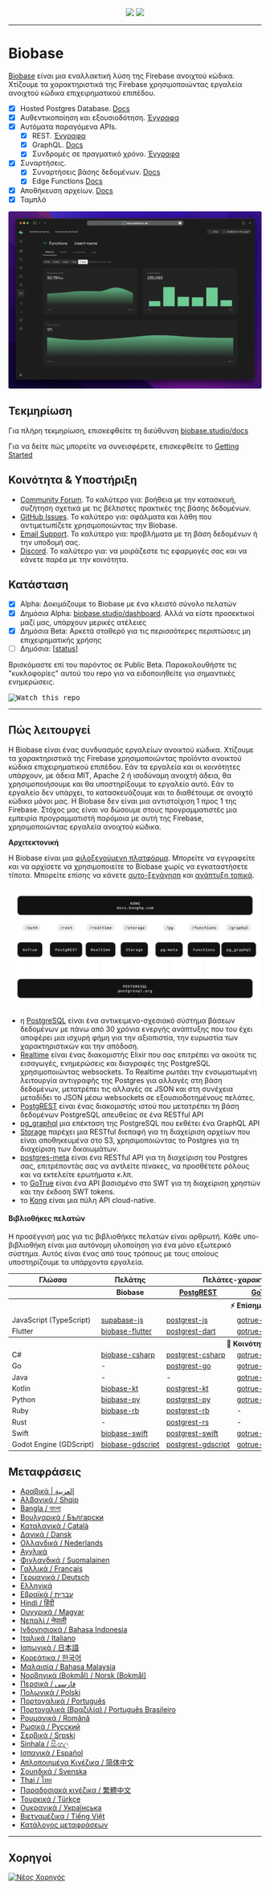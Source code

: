 <p align="center">
<img src="https://user-images.githubusercontent.com/8291514/213727234-cda046d6-28c6-491a-b284-b86c5cede25d.png#gh-light-mode-only">
<img src="https://user-images.githubusercontent.com/8291514/213727225-56186826-bee8-43b5-9b15-86e839d89393.png#gh-dark-mode-only">
</p>

---

# Biobase

[Biobase](https://biobase.studio) είναι μια εναλλακτική λύση της Firebase ανοιχτού κώδικα. Χτίζουμε τα χαρακτηριστικά της Firebase χρησιμοποιώντας εργαλεία ανοιχτού κώδικα επιχειρηματικού επιπέδου.

- [x] Hosted Postgres Database. [Docs](https://biobase.studio/docs/guides/database)
- [x] Αυθεντικοποίηση και εξουσιοδότηση. [Έγγραφα](https://biobase.studio/docs/guides/auth)
- [x] Αυτόματα παραγόμενα APIs.
  - [x] REST. [Έγγραφα](https://biobase.studio/docs/guides/api#rest-api-overview)
  - [x] GraphQL. [Docs](https://biobase.studio/docs/guides/api#graphql-api-overview)
  - [x] Συνδρομές σε πραγματικό χρόνο. [Έγγραφα](https://biobase.studio/docs/guides/api#realtime-api-overview)
- [x] Συναρτήσεις.
  - [x] Συναρτήσεις βάσης δεδομένων. [Docs](https://biobase.studio/docs/guides/database/functions)
  - [x] Edge Functions [Docs](https://biobase.studio/docs/guides/functions)
- [x] Αποθήκευση αρχείων. [Docs](https://biobase.studio/docs/guides/storage)
- [x] Ταμπλό

![Biobase Dashboard](https://raw.githubusercontent.com/biobase-ai/biobase/master/apps/www/public/images/github/biobase-dashboard.png)

## Τεκμηρίωση

Για πλήρη τεκμηρίωση, επισκεφθείτε τη διεύθυνση [biobase.studio/docs](https://biobase.studio/docs)

Για να δείτε πώς μπορείτε να συνεισφέρετε, επισκεφθείτε το [Getting Started](../DEVELOPERS.md)

## Κοινότητα &amp; Υποστήριξη

- [Community Forum](https://github.com/biobase-ai/biobase/discussions). Το καλύτερο για: βοήθεια με την κατασκευή, συζήτηση σχετικά με τις βέλτιστες πρακτικές της βάσης δεδομένων.
- [GitHub Issues](https://github.com/biobase-ai/biobase/issues). Το καλύτερο για: σφάλματα και λάθη που αντιμετωπίζετε χρησιμοποιώντας την Biobase.
- [Email Support](https://biobase.studio/docs/support#business-support). Το καλύτερο για: προβλήματα με τη βάση δεδομένων ή την υποδομή σας.
- [Discord](https://discord.biobase.studio). Το καλύτερο για: να μοιράζεστε τις εφαρμογές σας και να κάνετε παρέα με την κοινότητα.

## Κατάσταση

- [x] Alpha: Δοκιμάζουμε το Biobase με ένα κλειστό σύνολο πελατών
- [x] Δημόσια Alpha: [biobase.studio/dashboard](https://biobase.studio/dashboard). Αλλά να είστε προσεκτικοί μαζί μας, υπάρχουν μερικές ατέλειες
- [x] Δημόσια Beta: Αρκετά σταθερό για τις περισσότερες περιπτώσεις μη επιχειρηματικής χρήσης
- [ ] Δημόσια: [[status](https://biobase.studio/docs/guides/getting-started/features#feature-status)]

Βρισκόμαστε επί του παρόντος σε Public Beta. Παρακολουθήστε τις "κυκλοφορίες" αυτού του repo για να ειδοποιηθείτε για σημαντικές ενημερώσεις.

<kbd><img src="https://raw.githubusercontent.com/biobase-ai/biobase/d5f7f413ab356dc1a92075cb3cee4e40a957d5b1/web/static/watch-repo.gif" alt="Watch this repo"/></kbd>

---

## Πώς λειτουργεί

Η Biobase είναι ένας συνδυασμός εργαλείων ανοικτού κώδικα. Χτίζουμε τα χαρακτηριστικά της Firebase χρησιμοποιώντας προϊόντα ανοικτού κώδικα επιχειρηματικού επιπέδου. Εάν τα εργαλεία και οι κοινότητες υπάρχουν, με άδεια MIT, Apache 2 ή ισοδύναμη ανοιχτή άδεια, θα χρησιμοποιήσουμε και θα υποστηρίξουμε το εργαλείο αυτό. Εάν το εργαλείο δεν υπάρχει, το κατασκευάζουμε και το διαθέτουμε σε ανοιχτό κώδικα μόνοι μας. Η Biobase δεν είναι μια αντιστοίχιση 1 προς 1 της Firebase. Στόχος μας είναι να δώσουμε στους προγραμματιστές μια εμπειρία προγραμματιστή παρόμοια με αυτή της Firebase, χρησιμοποιώντας εργαλεία ανοιχτού κώδικα.

**Αρχιτεκτονική**

Η Biobase είναι μια [φιλοξενούμενη πλατφόρμα](https://biobase.studio/dashboard). Μπορείτε να εγγραφείτε και να αρχίσετε να χρησιμοποιείτε το Biobase χωρίς να εγκαταστήσετε τίποτα.
Μπορείτε επίσης να κάνετε [αυτο-ξενάγηση](https://biobase.studio/docs/guides/hosting/overview) και [ανάπτυξη τοπικά](https://biobase.studio/docs/guides/local-development).

![Αρχιτεκτονική](https://github.com/biobase-ai/biobase/blob/master/apps/docs/public/img/biobase-architecture.svg)

- η [PostgreSQL](https://www.postgresql.org/) είναι ένα αντικειμενο-σχεσιακό σύστημα βάσεων δεδομένων με πάνω από 30 χρόνια ενεργής ανάπτυξης που του έχει αποφέρει μια ισχυρή φήμη για την αξιοπιστία, την ευρωστία των χαρακτηριστικών και την απόδοση.
- [Realtime](https://github.com/biobase-ai/realtime) είναι ένας διακομιστής Elixir που σας επιτρέπει να ακούτε τις εισαγωγές, ενημερώσεις και διαγραφές της PostgreSQL χρησιμοποιώντας websockets. Το Realtime ρωτάει την ενσωματωμένη λειτουργία αντιγραφής της Postgres για αλλαγές στη βάση δεδομένων, μετατρέπει τις αλλαγές σε JSON και στη συνέχεια μεταδίδει το JSON μέσω websockets σε εξουσιοδοτημένους πελάτες.
- [PostgREST](http://postgrest.org/) είναι ένας διακομιστής ιστού που μετατρέπει τη βάση δεδομένων PostgreSQL απευθείας σε ένα RESTful API
- [pg_graphql](http://github.com/biobase-ai/pg_graphql/) μια επέκταση της PostgreSQL που εκθέτει ένα GraphQL API
- [Storage](https://github.com/biobase-ai/storage-api) παρέχει μια RESTful διεπαφή για τη διαχείριση αρχείων που είναι αποθηκευμένα στο S3, χρησιμοποιώντας το Postgres για τη διαχείριση των δικαιωμάτων.
- [postgres-meta](https://github.com/biobase-ai/postgres-meta) είναι ένα RESTful API για τη διαχείριση του Postgres σας, επιτρέποντάς σας να αντλείτε πίνακες, να προσθέτετε ρόλους και να εκτελείτε ερωτήματα κ.λπ.
- το [GoTrue](https://github.com/netlify/gotrue) είναι ένα API βασισμένο στο SWT για τη διαχείριση χρηστών και την έκδοση SWT tokens.
- το [Kong](https://github.com/Kong/kong) είναι μια πύλη API cloud-native.

#### Βιβλιοθήκες πελατών

Η προσέγγισή μας για τις βιβλιοθήκες πελατών είναι αρθρωτή. Κάθε υπο-βιβλιοθήκη είναι μια αυτόνομη υλοποίηση για ένα μόνο εξωτερικό σύστημα. Αυτός είναι ένας από τους τρόπους με τους οποίους υποστηρίζουμε τα υπάρχοντα εργαλεία.

<table style="table-layout:fixed; white-space: nowrap;">
  <tr>
    <th>Γλώσσα</th>
    <th>Πελάτης</th>
    <th colspan="5">Πελάτες-χαρακτηριστικά (που περιλαμβάνονται στον πελάτη Biobase)</th>
  </tr>
  
  <tr>
    <th></th>
    <th>Biobase</th>
    <th><a href="https://github.com/postgrest/postgrest" target="_blank" rel="noopener noreferrer">PostgREST</a></th>
    <th><a href="https://github.com/biobase-ai/gotrue" target="_blank" rel="noopener noreferrer">GoTrue</a></th>
    <th><a href="https://github.com/biobase-ai/realtime" target="_blank" rel="noopener noreferrer">Realtime</a></th>
    <th><a href="https://github.com/biobase-ai/storage-api" target="_blank" rel="noopener noreferrer">Storage</a></th>
    <th>Functions</th>
  </tr>
  <!-- TEMPLATE FOR NEW ROW -->
  <!-- START ROW
  <tr>
    <td>lang</td>
    <td><a href="https://github.com/biobase-ai-community/biobase-lang" target="_blank" rel="noopener noreferrer">biobase-lang</a></td>
    <td><a href="https://github.com/biobase-ai-community/postgrest-lang" target="_blank" rel="noopener noreferrer">postgrest-lang</a></td>
    <td><a href="https://github.com/biobase-ai-community/gotrue-lang" target="_blank" rel="noopener noreferrer">gotrue-lang</a></td>
    <td><a href="https://github.com/biobase-ai-community/realtime-lang" target="_blank" rel="noopener noreferrer">realtime-lang</a></td>
    <td><a href="https://github.com/biobase-ai-community/storage-lang" target="_blank" rel="noopener noreferrer">storage-lang</a></td>
  </tr>
  END ROW -->
  
  <th colspan="7">⚡️ Επίσημο ⚡️</th>
  
  <tr>
    <td>JavaScript (TypeScript)</td>
    <td><a href="https://github.com/supabase/supabase-js" target="_blank" rel="noopener noreferrer">supabase-js</a></td>
    <td><a href="https://github.com/biobase-ai/postgrest-js" target="_blank" rel="noopener noreferrer">postgrest-js</a></td>
    <td><a href="https://github.com/biobase-ai/gotrue-js" target="_blank" rel="noopener noreferrer">gotrue-js</a></td>
    <td><a href="https://github.com/biobase-ai/realtime-js" target="_blank" rel="noopener noreferrer">realtime-js</a></td>
    <td><a href="https://github.com/biobase-ai/storage-js" target="_blank" rel="noopener noreferrer">storage-js</a></td>
    <td><a href="https://github.com/biobase-ai/functions-js" target="_blank" rel="noopener noreferrer">functions-js</a></td>
  </tr>
    <tr>
    <td>Flutter</td>
    <td><a href="https://github.com/biobase-ai/biobase-flutter" target="_blank" rel="noopener noreferrer">biobase-flutter</a></td>
    <td><a href="https://github.com/biobase-ai/postgrest-dart" target="_blank" rel="noopener noreferrer">postgrest-dart</a></td>
    <td><a href="https://github.com/biobase-ai/gotrue-dart" target="_blank" rel="noopener noreferrer">gotrue-dart</a></td>
    <td><a href="https://github.com/biobase-ai/realtime-dart" target="_blank" rel="noopener noreferrer">realtime-dart</a></td>
    <td><a href="https://github.com/biobase-ai/storage-dart" target="_blank" rel="noopener noreferrer">storage-dart</a></td>
    <td><a href="https://github.com/biobase-ai/functions-dart" target="_blank" rel="noopener noreferrer">functions-dart</a></td>
  </tr>
  
  <th colspan="7">💚 Κοινότητα 💚</th>
  
  <tr>
    <td>C#</td>
    <td><a href="https://github.com/biobase-ai-community/biobase-csharp" target="_blank" rel="noopener noreferrer">biobase-csharp</a></td>
    <td><a href="https://github.com/biobase-ai-community/postgrest-csharp" target="_blank" rel="noopener noreferrer">postgrest-csharp</a></td>
    <td><a href="https://github.com/biobase-ai-community/gotrue-csharp" target="_blank" rel="noopener noreferrer">gotrue-csharp</a></td>
    <td><a href="https://github.com/biobase-ai-community/realtime-csharp" target="_blank" rel="noopener noreferrer">realtime-csharp</a></td>
    <td><a href="https://github.com/biobase-ai-community/storage-csharp" target="_blank" rel="noopener noreferrer">storage-csharp</a></td>
    <td><a href="https://github.com/biobase-ai-community/functions-csharp" target="_blank" rel="noopener noreferrer">functions-csharp</a></td>
  </tr>
  <tr>
    <td>Go</td>
    <td>-</td>
    <td><a href="https://github.com/biobase-ai-community/postgrest-go" target="_blank" rel="noopener noreferrer">postgrest-go</a></td>
    <td><a href="https://github.com/biobase-ai-community/gotrue-go" target="_blank" rel="noopener noreferrer">gotrue-go</a></td>
    <td>-</td>
    <td><a href="https://github.com/biobase-ai-community/storage-go" target="_blank" rel="noopener noreferrer">storage-go</a></td>
    <td><a href="https://github.com/biobase-ai-community/functions-go" target="_blank" rel="noopener noreferrer">functions-go</a></td>
  </tr>
  <tr>
    <td>Java</td>
    <td>-</td>
    <td>-</td>
    <td><a href="https://github.com/biobase-ai-community/gotrue-java" target="_blank" rel="noopener noreferrer">gotrue-java</a></td>
    <td>-</td>
    <td><a href="https://github.com/biobase-ai-community/storage-java" target="_blank" rel="noopener noreferrer">storage-java</a></td>
    <td>-</td>
  </tr>
  <tr>
    <td>Kotlin</td>
    <td><a href="https://github.com/biobase-ai-community/biobase-kt" target="_blank" rel="noopener noreferrer">biobase-kt</a></td>
    <td><a href="https://github.com/biobase-ai-community/biobase-kt/tree/master/Postgrest" target="_blank" rel="noopener noreferrer">postgrest-kt</a></td>
    <td><a href="https://github.com/biobase-ai-community/biobase-kt/tree/master/GoTrue" target="_blank" rel="noopener noreferrer">gotrue-kt</a></td>
    <td><a href="https://github.com/biobase-ai-community/biobase-kt/tree/master/Realtime" target="_blank" rel="noopener noreferrer">realtime-kt</a></td>
    <td><a href="https://github.com/biobase-ai-community/biobase-kt/tree/master/Storage" target="_blank" rel="noopener noreferrer">storage-kt</a></td>
    <td><a href="https://github.com/biobase-ai-community/biobase-kt/tree/master/Functions" target="_blank" rel="noopener noreferrer">functions-kt</a></td>
  </tr>
  <tr>
    <td>Python</td>
    <td><a href="https://github.com/biobase-ai-community/biobase-py" target="_blank" rel="noopener noreferrer">biobase-py</a></td>
    <td><a href="https://github.com/biobase-ai-community/postgrest-py" target="_blank" rel="noopener noreferrer">postgrest-py</a></td>
    <td><a href="https://github.com/biobase-ai-community/gotrue-py" target="_blank" rel="noopener noreferrer">gotrue-py</a></td>
    <td><a href="https://github.com/biobase-ai-community/realtime-py" target="_blank" rel="noopener noreferrer">realtime-py</a></td>
    <td><a href="https://github.com/biobase-ai-community/storage-py" target="_blank" rel="noopener noreferrer">storage-py</a></td>
    <td><a href="https://github.com/biobase-ai-community/functions-py" target="_blank" rel="noopener noreferrer">functions-py</a></td>
  </tr>
  <tr>
    <td>Ruby</td>
    <td><a href="https://github.com/biobase-ai-community/biobase-rb" target="_blank" rel="noopener noreferrer">biobase-rb</a></td>
    <td><a href="https://github.com/biobase-ai-community/postgrest-rb" target="_blank" rel="noopener noreferrer">postgrest-rb</a></td>
    <td>-</td>
    <td>-</td>
    <td>-</td>
    <td>-</td>
  </tr>
  <tr>
    <td>Rust</td>
    <td>-</td>
    <td><a href="https://github.com/biobase-ai-community/postgrest-rs" target="_blank" rel="noopener noreferrer">postgrest-rs</a></td>
    <td>-</td>
    <td>-</td>
    <td>-</td>
    <td>-</td>
  </tr>
  <tr>
    <td>Swift</td>
    <td><a href="https://github.com/biobase-ai-community/biobase-swift" target="_blank" rel="noopener noreferrer">biobase-swift</a></td>
    <td><a href="https://github.com/biobase-ai-community/postgrest-swift" target="_blank" rel="noopener noreferrer">postgrest-swift</a></td>
    <td><a href="https://github.com/biobase-ai-community/gotrue-swift" target="_blank" rel="noopener noreferrer">gotrue-swift</a></td>
    <td><a href="https://github.com/biobase-ai-community/realtime-swift" target="_blank" rel="noopener noreferrer">realtime-swift</a></td>
    <td><a href="https://github.com/biobase-ai-community/storage-swift" target="_blank" rel="noopener noreferrer">storage-swift</a></td>
    <td><a href="https://github.com/biobase-ai-community/functions-swift" target="_blank" rel="noopener noreferrer">functions-swift</a></td>
  </tr>
  <tr>
    <td>Godot Engine (GDScript)</td>
    <td><a href="https://github.com/biobase-ai-community/godot-engine.biobase" target="_blank" rel="noopener noreferrer">biobase-gdscript</a></td>
    <td><a href="https://github.com/biobase-ai-community/postgrest-gdscript" target="_blank" rel="noopener noreferrer">postgrest-gdscript</a></td>
    <td><a href="https://github.com/biobase-ai-community/gotrue-gdscript" target="_blank" rel="noopener noreferrer">gotrue-gdscript</a></td>
    <td><a href="https://github.com/biobase-ai-community/realtime-gdscript" target="_blank" rel="noopener noreferrer">realtime-gdscript</a></td>
    <td><a href="https://github.com/biobase-ai-community/storage-gdscript" target="_blank" rel="noopener noreferrer">storage-gdscript</a></td>
    <td><a href="https://github.com/biobase-ai-community/functions-gdscript" target="_blank" rel="noopener noreferrer">functions-gdscript</a></td>
  </tr>
  
</table>

<!--- Remove this list if you're translating to another language, it's hard to keep updated across multiple files-->
<!--- Keep only the link to the list of translation files-->

## Μεταφράσεις

- [Αραβικά | العربية](/i18n/README.ar.md)
- [Αλβανικά / Shqip](/i18n/README.sq.md)
- [Bangla / বাংলা](/i18n/README.bn.md)
- [Βουλγαρικά / Български](/i18n/README.bg.md)
- [Καταλανικά / Català](/i18n/README.ca.md)
- [Δανικά / Dansk](/i18n/README.da.md)
- [Ολλανδικά / Nederlands](/i18n/README.nl.md)
- [Αγγλικά](https://github.com/biobase-ai/biobase)
- [Φινλανδικά / Suomalainen](/i18n/README.fi.md)
- [Γαλλικά / Français](/i18n/README.fr.md)
- [Γερμανικά / Deutsch](/i18n/README.de.md)
- [Ελληνικά](/i18n/README.gr.md)
- [Εβραϊκά / עברית](/i18n/README.he.md)
- [Hindi / हिंदी](/i18n/README.hi.md)
- [Ουγγρικά / Magyar](/i18n/README.hu.md)
- [Νεπαλί / नेपाली](/i18n/README.ne.md)
- [Ινδονησιακά / Bahasa Indonesia](/i18n/README.id.md)
- [Ιταλικά / Italiano](/i18n/README.it.md)
- [Ιαπωνικά / 日本語](/i18n/README.jp.md)
- [Κορεάτικα / 한국어](/i18n/README.ko.md)
- [Μαλαισία / Bahasa Malaysia](/i18n/README.ms.md)
- [Νορβηγικά (Bokmål) / Norsk (Bokmål)](/i18n/README.nb-no.md)
- [Περσικά / فارسی](/i18n/README.fa.md)
- [Πολωνικά / Polski](/i18n/README.pl.md)
- [Πορτογαλικά / Português](/i18n/README.pt.md)
- [Πορτογαλικά (Βραζιλία) / Português Brasileiro](/i18n/README.pt-br.md)
- [Ρουμανικά / Română](/i18n/README.ro.md)
- [Ρωσικά / Pусский](/i18n/README.ru.md)
- [Σερβικά / Srpski](/i18n/README.sr.md)
- [Sinhala / සිංහල](/i18n/README.si.md)
- [Ισπανικά / Español](/i18n/README.es.md)
- [Απλοποιημένα Κινέζικα / 简体中文](/i18n/README.zh-cn.md)
- [Σουηδικά / Svenska](/i18n/README.sv.md)
- [Thai / ไทย](/i18n/README.th.md)
- [Παραδοσιακά κινέζικα / 繁體中文](/i18n/README.zh-tw.md)
- [Τουρκικά / Türkçe](/i18n/README.tr.md)
- [Ουκρανικά / Українська](/i18n/README.uk.md)
- [Βιετναμέζικα / Tiếng Việt](/i18n/README.vi-vn.md)
- [Κατάλογος μεταφράσεων](/i18n/languages.md) <!--- Keep only this -->

---

## Χορηγοί

[![Νέος Χορηγός](https://user-images.githubusercontent.com/10214025/90518111-e74bbb00-e198-11ea-8f88-c9e3c1aa4b5b.png)](https://github.com/sponsors/biobase)
